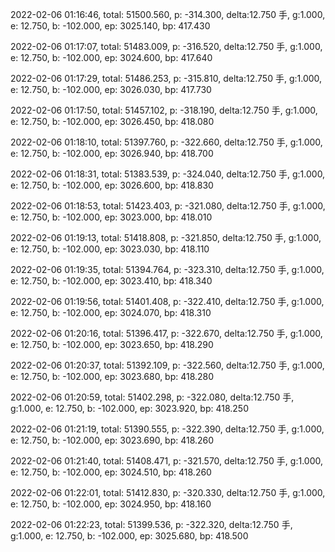 2022-02-06 01:16:46, total: 51500.560, p: -314.300, delta:12.750 手, g:1.000, e: 12.750, b: -102.000, ep: 3025.140, bp: 417.430

2022-02-06 01:17:07, total: 51483.009, p: -316.520, delta:12.750 手, g:1.000, e: 12.750, b: -102.000, ep: 3024.600, bp: 417.640

2022-02-06 01:17:29, total: 51486.253, p: -315.810, delta:12.750 手, g:1.000, e: 12.750, b: -102.000, ep: 3026.030, bp: 417.730

2022-02-06 01:17:50, total: 51457.102, p: -318.190, delta:12.750 手, g:1.000, e: 12.750, b: -102.000, ep: 3026.450, bp: 418.080

2022-02-06 01:18:10, total: 51397.760, p: -322.660, delta:12.750 手, g:1.000, e: 12.750, b: -102.000, ep: 3026.940, bp: 418.700

2022-02-06 01:18:31, total: 51383.539, p: -324.040, delta:12.750 手, g:1.000, e: 12.750, b: -102.000, ep: 3026.600, bp: 418.830

2022-02-06 01:18:53, total: 51423.403, p: -321.080, delta:12.750 手, g:1.000, e: 12.750, b: -102.000, ep: 3023.000, bp: 418.010

2022-02-06 01:19:13, total: 51418.808, p: -321.850, delta:12.750 手, g:1.000, e: 12.750, b: -102.000, ep: 3023.030, bp: 418.110

2022-02-06 01:19:35, total: 51394.764, p: -323.310, delta:12.750 手, g:1.000, e: 12.750, b: -102.000, ep: 3023.410, bp: 418.340

2022-02-06 01:19:56, total: 51401.408, p: -322.410, delta:12.750 手, g:1.000, e: 12.750, b: -102.000, ep: 3024.070, bp: 418.310

2022-02-06 01:20:16, total: 51396.417, p: -322.670, delta:12.750 手, g:1.000, e: 12.750, b: -102.000, ep: 3023.650, bp: 418.290

2022-02-06 01:20:37, total: 51392.109, p: -322.560, delta:12.750 手, g:1.000, e: 12.750, b: -102.000, ep: 3023.680, bp: 418.280

2022-02-06 01:20:59, total: 51402.298, p: -322.080, delta:12.750 手, g:1.000, e: 12.750, b: -102.000, ep: 3023.920, bp: 418.250

2022-02-06 01:21:19, total: 51390.555, p: -322.390, delta:12.750 手, g:1.000, e: 12.750, b: -102.000, ep: 3023.690, bp: 418.260

2022-02-06 01:21:40, total: 51408.471, p: -321.570, delta:12.750 手, g:1.000, e: 12.750, b: -102.000, ep: 3024.510, bp: 418.260

2022-02-06 01:22:01, total: 51412.830, p: -320.330, delta:12.750 手, g:1.000, e: 12.750, b: -102.000, ep: 3024.950, bp: 418.160

2022-02-06 01:22:23, total: 51399.536, p: -322.320, delta:12.750 手, g:1.000, e: 12.750, b: -102.000, ep: 3025.680, bp: 418.500